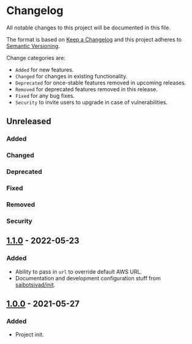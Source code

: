 # Changelog

All notable changes to this project will be documented in this file.

The format is based on [Keep a Changelog](http://keepachangelog.com/en/1.0.0/)
and this project adheres to [Semantic Versioning](http://semver.org/spec/v2.0.0.html).

Change categories are:

* `Added` for new features.
* `Changed` for changes in existing functionality.
* `Deprecated` for once-stable features removed in upcoming releases.
* `Removed` for deprecated features removed in this release.
* `Fixed` for any bug fixes.
* `Security` to invite users to upgrade in case of vulnerabilities.

## Unreleased
### Added
### Changed
### Deprecated
### Fixed
### Removed
### Security

## [1.1.0](https://github.com/saibotsivad/aws-ses/compare/v1.0.0...v1.1.0) - 2022-05-23
### Added
- Ability to pass in `url` to override default AWS URL.
- Documentation and development configuration stuff from [saibotsivad/init](https://github.com/saibotsivad/init).

## [1.0.0](https://github.com/saibotsivad/aws-ses/tree/v0.0.0) - 2021-05-27
### Added
- Project init.
